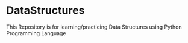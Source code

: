 # DataStructures
This Repository is for learning/practicing Data Structures using Python Programming Language
